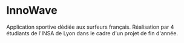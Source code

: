 # InnoWave
Application sportive dédiée aux surfeurs français.
Réalisation par 4 étudiants de l'INSA de Lyon dans le cadre d'un projet de fin d'année. 
